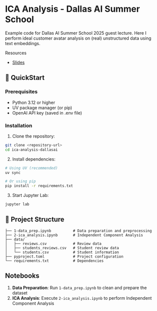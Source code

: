 # ICA Analysis - Dallas AI Summer School

Example code for Dallas AI Summer School 2025 guest lecture. Here I perform ideal customer avatar analysis on (real) unstructured data using text embeddings.

Resources
- [Slides](https://drive.google.com/file/d/1E2DdSh6Gc_l59rV6Lexvc_P4_sDrlV93/view?usp=sharing)

## 🚀 QuickStart

### Prerequisites
- Python 3.12 or higher
- UV package manager (or pip)
- OpenAI API key (saved in .env file)

### Installation

1. Clone the repository:
```bash
git clone <repository-url>
cd ica-analysis-dallasai
```

2. Install dependencies:
```bash
# Using UV (recommended)
uv sync

# Or using pip
pip install -r requirements.txt
```

3. Start Jupyter Lab:
```bash
jupyter lab
```

## 📁 Project Structure

```
├── 1-data_prep.ipynb          # Data preparation and preprocessing
├── 2-ica_analysis.ipynb       # Independent Component Analysis
├── data/
│   ├── reviews.csv            # Review data
│   ├── students_reviews.csv   # Student review data
│   └── students.csv           # Student information
├── pyproject.toml             # Project configuration
└── requirements.txt           # Dependencies
```

## Notebooks

1. **Data Preparation**: Run `1-data_prep.ipynb` to clean and prepare the dataset
2. **ICA Analysis**: Execute `2-ica_analysis.ipynb` to perform Independent Component Analysis